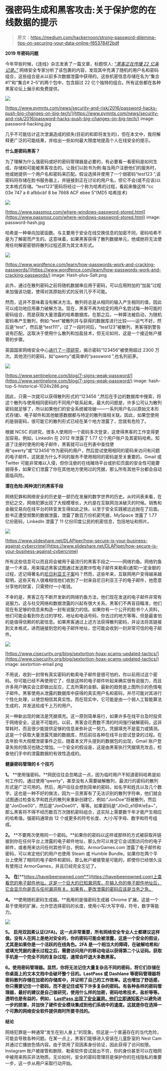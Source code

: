 # 强密码生成和黑客攻击:关于保护您的在线数据的提示

> 原文：<https://medium.com/hackernoon/strong-password-dilemma-tips-on-securing-your-data-online-f853784f2bdf>

**2019 年密码问题**

今年早些时候，《连线》杂志发表了一篇文章，标题惊人: [*“黑客正在传播 22 亿条记录。”*](https://www.wired.com/story/collection-leak-usernames-passwords-billions/) 网络安全专家分析了该包裹的内容，发现其中充满了随机的用户名和密码组合，这些组合是从以前多次数据泄露中获得的。这些机密信息存储在名为“集合#1”和“集合# 2–5”的两个包中，包含超过 22 亿个独特的组合。所有这些都在各种黑客论坛上展示和免费提供。

![](img/64b86e95ed645dafc1603d463239283d.png)

[https://www.pymnts.com/news/security-and-risk/2016/password-hacks-push-big-changes-on-big-tech/](https://www.pymnts.com/news/security-and-risk/2016/password-hacks-push-big-changes-on-big-tech/) image: password-hacking.jpg

几乎不可能估计这次泄漏造成的损失(目前的和即将发生的)，但在本文中，我将解释更广泛的可能结果，并给出一些如何最大限度地提高个人在线安全的提示。

**什么是密码黑客？**

为了理解为什么强密码或好的密码管理器是必要的，有必要看一看密码是如何生成、存储和可能被黑客攻击的。让我们以脸书为例:每当用户注册他们的服务时，他或她提供一个用户名和密码来匹配。假设选择并使用了一个弱密码“test123 ”,该密码将存储在脸书服务器上，并链接到正在讨论的用户名，但它不会(或不应该)以文本格式存储。“test123”密码将经过一个称为哈希的过程，看起来像这样:“cc 03e 747 a 6 afbbcbf 8 be 7668 ACF ebee 5”(MD5 哈希技术)

![](img/182114c701c6d265753c2b4c7a9ab14d.png)

[https://www.passmoz.com/where-windows-password-stored.html](https://www.passmoz.com/where-windows-password-stored.html) image: password-hash.jpg

哈希是一种单向加密函数。与主要用于安全在线交换信息的加密不同，密码哈希不是为了解密而产生的。这意味着，如果黑客获得了散列数据单元，他或她将无法使用任何解密密钥将散列过程还原为其文本形式。

![](img/3f31e664aac879cc6b95d98f1b3b09d2.png)

[https://www.wordfence.com/learn/how-passwords-work-and-cracking-passwords/](https://www.wordfence.com/learn/how-passwords-work-and-cracking-passwords/) image: Hash-plus-Salt.png

此外，通过在散列密码之前将随机数据串应用于密码，可以应用附加的“加盐”过程来加强该功能，使得对其原始形式的反转几乎不可能。

然而，这并不意味着没有解决方法。散列将总是从相同的输入产生相同的值，因此可以成功地应用暴力破解方法。现在，黑客不再为给定的用户名尝试每一种可能的密码组合，而是获取大量泄露的哈希数据库。在那之后，一种算法被启动，为随机密码串产生散列，例如:“teet”被散列并与获得的数据库进行比较——运气不好。然后是“test”，然后是“test111”，过了一段时间后，“test123”被散列，黑客得到警告说有匹配。这取决于使用什么散列和加盐技术，但无论如何，这是一个接近帐户接管的步骤。

英国国家网络安全中心[进行了一项研究](https://www.bbc.com/news/technology-47974583)，揭示密码“123456”被使用超过 2300 万次。其他流行的密码，如“qwerty”或简单的“password ”,也名列前茅。

![](img/85e24f8c88b01e3a66fd118d29faea02.png)

[https://www.sentinelone.com/blog/7-signs-weak-password/](https://www.sentinelone.com/blog/7-signs-weak-password/) image: hash-top-5-historical-1024x286.png

因此，只需一次就可以获得散列形式的“123456 ”,然后在手边的数据库中搜索，将这个散列与使用相同密码的不同用户联系起来。最大的问题是，许多公司认为散列密码就足够了，所以如果他们的安全系统被攻破——一系列用户名(以原始文本形式存储)、电子邮件和其他敏感数据都与特定的散列值相关联。因此，如果您使用的是弱密码，很可能它的散列形式已经在某个地方泄露了，您就有危险了。

根据 NCSC 的研究，很多人使用同一个密码多次登录，这使得黑客的工作变得更加容易。例如，LinkedIn 在 2012 年泄露了 1.77 亿个用户账户及其密码哈希。知道了注册时使用的电子邮件，黑客就可以在列表中查找使用“qwerty”或“123456”作为密码的用户，然后尝试使用相同的密码来访问有问题的电子邮件。这就是为什么不同的服务不使用相同的密码是至关重要的。Gmail 或 Twitter 可能非常难以入侵，但你注册的在线赌场平台或折扣页面的安全性可能要弱得多，如果它们泄露了你在其他地方使用过的凭据，那么所有其他平台都会自动面临风险。

**潜在危险:两种流行的黑客手段**

网络犯罪和网络安全的历史是一部仍在发展的数字世界的历史。从时间表来看，在世纪之交，网络犯罪出现了大规模增长，大约是在互联网泡沫破灭的时候。销售和金融交易向在线平台的转变发生得如此之快，以至于安全实践被远远抛在了后面。脸书正遭受频繁的数据泄露，泄露了数百万份机密凭据，MySpace 泄露了 1.77 亿份密码，LinkedIn 泄露了 11 亿份印度公民的机密信息，包括地址和照片。

![](img/676801a41cb9af773539d60bdf4cb112.png)

[https://www.slideshare.net/DLAPiper/how-secure-is-your-business-against-cybercrime](https://www.slideshare.net/DLAPiper/how-secure-is-your-business-against-cybercrime)

所有这些信息可以而且将会被用于最流行的黑客手段之一——网络钓鱼。网络钓鱼是一个术语，用来描述黑客试图通过发送欺诈性电子邮件来勒索(通常)一定金额的过程，还记得著名的[尼日利亚王子案](https://en.wikipedia.org/wiki/Advance-fee_scam)吗？然而，这些年来，互联网用户变得越来越聪明，这些天有人很难相信他们收到了一封来自尼日利亚王子的电子邮件，他愿意分享他的财富，只需预付一小笔钱。

不幸的是，黑客正在不断开发新的网络钓鱼方法，他们现在发送的电子邮件非常有说服力。这与社交网络和数据泄露的兴起有很大关系。黑客们不再盲目瞄准，他们现在有足够的信息来构造一封有说服力的信。如果你有一个公开的脸书个人资料，他们可能会看到你去过的学校，地址和电话号码，你去过的地方等等。但是最害怕的是值得信赖的机密信息。如果黑客通过上述方法获得散列密码，并设法将其链接到文本格式，进而链接到您的电子邮件地址，您可能会收到一封非常可信的电子邮件。

![](img/430106792ede7bfebcff4e01d2009e35.png)

[https://www.cisecurity.org/blog/sextortion-hoax-scams-updated-tactics/](https://www.cisecurity.org/blog/sextortion-hoax-scams-updated-tactics/) image: sextortion-email.png

不用说，收到一封带有真实密码的勒索电子邮件是很可怕的，你以前用过这个密码。你可能已经不再使用它了，但是这样的电子邮件听起来确实很有说服力，而且许多用户确实会立即做出反应，汇去所需的金额。最新的趋势是上图所示的色情电子邮件。黑客使用从泄露的数据库中获得的真实用户名和密码，并尽可能对其进行个性化处理，以使您相信其真实性。而在现实中，它可能是由一个弱人工智能算法生成的，并发送给成千上万的用户。

另一种新出现的做法是凭据填充。这一原则简单易行，如果许多在线平台及时投资于网络安全，这是不可能的。以前，黑客会花费数不清的时间强行破解密码，这非常耗时，而且很少能提供足够的信息来弥补这一努力。凭据填充不是蛮力或猜测。这是一个获取大量泄露凭据的数据库，然后前往各种在线平台尝试登录的过程。在去年脸书大规模泄密事件之后，随着本文开头提到的数据包的出现，Gmail 账户登录失败的情况也随之增加。一个安全的假设是，这是由黑客执行凭据填充攻击，检查他们手中的泄露数据的有效性造成的。

**健康密码管理的 6 个技巧**

**1。** **使用强密码。**网民往往会忽略这一点，因为临时用户不知道密码哈希是如何工作的。通过使用“qwerty”，甚至没有人需要破解散列，最流行的密码的散列形式是广泛可用的。然后，用户往往会想到简单的密码，如名字和姓氏以及几个数字。这也是一种不好的做法，因为一旦黑客有了无法识别的散列字符串，他们就会试图通过检查名字和姓氏的散列来重新创建它，例如:“JonDoe”将被散列，然后是“JonDoe00”，然后是“JonDoe01”，等等。如果密码是“J0nD_e1@#/eEa~”，那么黑客将不得不经历数百万次随机密码组合，这实际上需要数千年才能产生相应的哈希值。强密码通常由 12 个或更多的符号长度、大/小写字母、数字和符号组成。

**2。** **不要两次使用同一个密码。**如果你的密码以这样或那样的方式被获取并链接到你在任何平台上泄露的电子邮件地址，那么你可以肯定它会试图访问你的电子邮件，或者用来访问任何其他平台。例如，ArmorGames.com 泄露了电子邮件和密码，可以肯定他们的用户也使用 Steam 或 Humble Bundle。如果你在两个平台上使用了相同的电子邮件和密码，那么帐户被接管是可能的，即使你已经很久没有使用过 ArmorGames，并且已经完全忘记了。

**3。** **在**[**https://haveibeenpwned.com**](https://haveibeenpwned.com)上查看您的电子邮件地址。这是一个巨大的已知漏洞库，在输入你的电子邮件地址后，它会显示你是否与任何漏洞有关。如果有，更改泄露的密码应该是当务之急。

**4。** **使用随机密码生成器。**我用的是强密码生成器 Chrome 扩展。这是一个易于使用的扩展，允许您选择密码的长度，使用小写/大写字母，符号，数字等能力。

![](img/78465fb3cca061911e3c1189b8c61402.png)

**5。** **启用双因素认证(2FA)。这一点非常重要，所有网络安全专业人士都建议这样做。没有人在网上是绝对安全的，你的密码可能会被泄露，这是一个安全的假设，尤其是如果你是一个活跃的在线角色。2FA 是一个相当大的障碍，在破解哈希和/或填充凭据的漫长过程之后，需要访问用户的移动电话以获得第二个认证码。获取手机是一个完全不同的复杂过程，通常会吓退大多数黑客。**

**6。使用密码管理器。显然，你将无法记住大量复杂且不同的密码，将它们存储在你桌面上的文本文档中会破坏整个目的。LastPass 或 Dashlane 等密码管理器将密码散列存储在加密的存储库中，并证明了自己的工作效率。这也增加了舒适感，你只需要记住一个密码，而不是记住或写下许多复杂的密码。有各种各样的密码管理器，最好的建议是自己做研究，使用什么样的加密，密码哈希技术，盐析等等。透明也是有益的，例如， [LastPass 出现了安全漏洞，他们立即通知客户](https://blog.lastpass.com/2015/06/lastpass-security-notice.html/)以避免进一步的损害，并加快了硬件安全模块集成到他们系统中的速度。这就是你在选择一个可靠的网络安全软件提供商时所要寻找的。**

**结论**

网络犯罪是一种通常“发生在别人身上”的现象。但这是一个普遍存在的当代危险，可能会导致各种问题。在某一点上，黑客们能够进入安装在儿童卧室的 Nest Cam 并通过它播放色情内容。由于禁用了双因素身份验证，因此获得了访问权限。Instagram 账户被接管和删除、勒索软件尝试层出不穷，你的身份甚至可以在暗网中被用来购买非法物质。无论如何，安全的密码管理将是保护你的在线隐私的重要一步，这一步从用户采取行动开始。